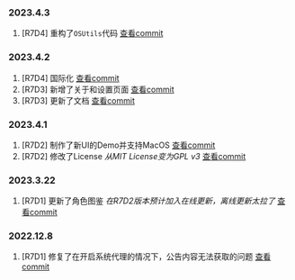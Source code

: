 ### 2023.4.3
1. [R7D4] 重构了`OSUtils`代码 [查看commit](https://github.com/AuroraZiling/sangonomiya/commit/a78425f35909cacd5b72471f6556db165f971edd)

### 2023.4.2
1. [R7D4] 国际化 [查看commit](https://github.com/AuroraZiling/sangonomiya/commit/58cb543812690afbaf3f82acd34c6392e0a25f90)
2. [R7D3] 新增了关于和设置页面 [查看commit](https://github.com/AuroraZiling/sangonomiya/commit/2f7fa1526d13ffcdf538a1320be20780bf394b58)
3. [R7D3] 更新了文档 [查看commit](https://github.com/AuroraZiling/sangonomiya/commit/4985157aa1aff7a3413ada06696c2ff1ee8f68d6)

### 2023.4.1
1. [R7D2] 制作了新UI的Demo并支持MacOS [查看commit](https://github.com/AuroraZiling/sangonomiya/commit/3cd4a80e58112cde5818067313ffef479ab778d2)
2. [R7D2] 修改了License *从MIT License变为GPL v3* [查看commit](https://github.com/AuroraZiling/sangonomiya/commit/e86c0c4515a403440485386c718a368795bc3588)

### 2023.3.22
1. [R7D1] 更新了角色图鉴 *在R7D2版本预计加入在线更新，离线更新太拉了* [查看commit](https://github.com/AuroraZiling/sangonomiya/commit/45565cfc63669ae10769b5dd82b2409e2235d214)

### 2022.12.8

1. [R7D1] 修复了在开启系统代理的情况下，公告内容无法获取的问题 [查看commit](https://github.com/AuroraZiling/genshin-pray-export/commit/3268649dccad3c361f3422e3a0c61f2f4cf625ef)